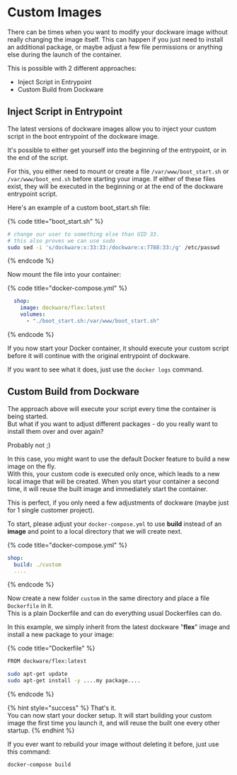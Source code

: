 # Custom Images

There can be times when you want to modify your dockware image without really changing the image itself. This can happen if you just need to install an additional package, or maybe adjust a few file permissions or anything else during the launch of the container.

This is possible with 2 different approaches:

* Inject Script in Entrypoint
* Custom Build from Dockware&#x20;

## Inject Script in Entrypoint

The latest versions of dockware images allow you to inject your custom script in the boot entrypoint of the dockware image.

It's possible to either get yourself into the beginning of the entrypoint, or in the end of the script.

For this, you either need to mount or create a file `/var/www/boot_start.sh` or `/var/www/boot_end.sh` before starting your image. If either of these files exist, they will be executed in the beginning or at the end of the dockware entrypoint script.

Here's an example of a custom boot\_start.sh file:

{% code title="boot_start.sh" %}
```bash
# change our user to something else than UID 33. 
# this also proves we can use sudo
sudo sed -i 's/dockware:x:33:33:/dockware:x:7788:33:/g' /etc/passwd
```
{% endcode %}

Now mount the file into your container:

{% code title="docker-compose.yml" %}
```yaml
  shop:
    image: dockware/flex:latest
    volumes:
      - "./boot_start.sh:/var/www/boot_start.sh"
```
{% endcode %}

If you now start your Docker container, it should execute your custom script before it will continue with the original entrypoint of dockware.

If you want to see what it does, just use the `docker logs` command.

## Custom Build from Dockware

The approach above will execute your script every time the container is being started.\
But what if you want to adjust different packages - do you really want to install them over and over again?

Probably not ;)

In this case, you might want to use the default Docker feature to build a new image on the fly.\
With this, your custom code is executed only once, which leads to a new local image that will be created. When you start your container a second time, it will reuse the built image and immediately start the container.

This is perfect, if you only need a few adjustments of dockware (maybe just for 1 single customer project).

To start, please adjust your `docker-compose.yml` to use **build** instead of an **image** and point to a local directory that we will create next.

{% code title="docker-compose.yml" %}
```yaml
shop:
  build: ./custom
  ....
```
{% endcode %}

Now create a new folder `custom` in the same directory and place a file `Dockerfile` in it.\
This is a plain Dockerfile and can do everything usual Dockerfiles can do.

In this example, we simply inherit from the latest dockware "**flex**" image and install a new package to your image:

{% code title="Dockerfile" %}
```bash
FROM dockware/flex:latest

sudo apt-get update
sudo apt-get install -y ....my package....
```
{% endcode %}

{% hint style="success" %}
That's it.\
You can now start your docker setup. It will start building your custom image the first time you launch it, and will reuse the built one every other startup.
{% endhint %}

If you ever want to rebuild your image without deleting it before, just use this command:

```
docker-compose build
```
